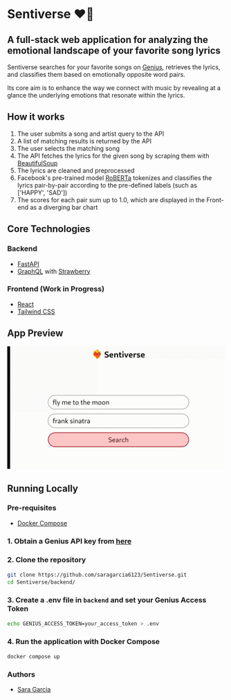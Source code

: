 # Sentiverse ❤️‍🔥

## A full-stack web application for analyzing the emotional landscape of your favorite song lyrics

Sentiverse searches for your favorite songs on [Genius](https://genius.com), retrieves the lyrics, and classifies them based on emotionally opposite word pairs.

Its core aim is to enhance the way we connect with music by revealing at a glance the underlying emotions that resonate within the lyrics.

## How it works

1) The user submits a song and artist query to the API
2) A list of matching results is returned by the API
3) The user selects the matching song
4) The API fetches the lyrics for the given song by scraping them with [BeautifulSoup](https://beautiful-soup-4.readthedocs.io)
5) The lyrics are cleaned and preprocessed
6) Facebook's pre-trained model [RoBERTa](https://huggingface.co/FacebookAI/roberta-large-mnli) tokenizes and classifies the lyrics pair-by-pair according to the pre-defined labels (such as ['HAPPY', 'SAD'])
7) The scores for each pair sum up to 1.0, which are displayed in the Front-end as a diverging bar chart

## Core Technologies

### Backend

- [FastAPI](https://fastapi.tiangolo.com)
- [GraphQL](https://graphql.org) with [Strawberry](https://strawberry.rocks)

### Frontend (Work in Progress)

- [React](https://react.dev)
- [Tailwind CSS](https://tailwindcss.com/)

## App Preview

![App Preview](preview.gif)

## Running Locally

### Pre-requisites

- [Docker Compose](https://docs.docker.com/compose/install/)

### 1. Obtain a Genius API key from [here](https://genius.com/api-clients)

### 2. Clone the repository

```sh
git clone https://github.com/saragarcia6123/Sentiverse.git
cd Sentiverse/backend/
```

### 3. Create a .env file in `backend` and set your Genius Access Token

```sh
echo GENIUS_ACCESS_TOKEN=your_access_token > .env
```

### 4. Run the application with Docker Compose

```sh
docker compose up
```

### Authors

- [Sara Garcia](https://github.com/saragarcia6123)
